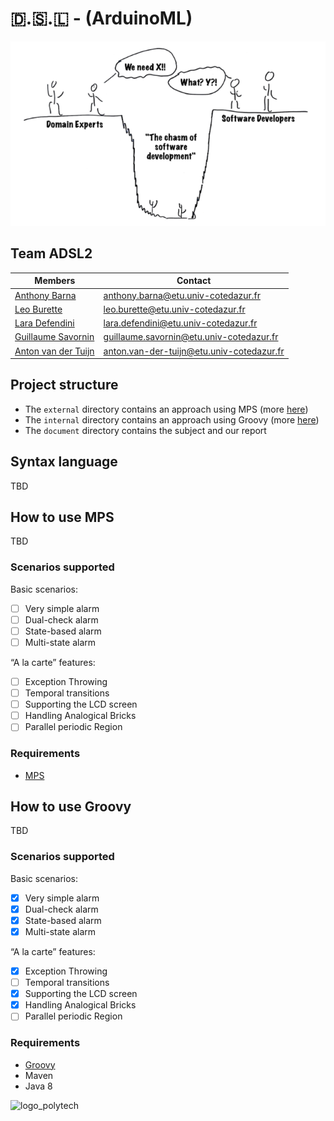 # 🇩.🇸.🇱 - (ArduinoML)

![illustration image](./assets/readmeImage.png)

## Team ADSL2

Members | Contact
----------------------------------------------------------- | ----------------------------------------------------------
[Anthony Barna](https://github.com/Anthony-Barna)           | [anthony.barna@etu.univ-cotedazur.fr](mailto:anthony.barna@etu.univ-cotedazur.fr)
[Leo Burette](https://github.com/LeoBurette)                | [leo.burette@etu.univ-cotedazur.fr](mailto:leo.burette@etu.univ-cotedazur.fr)
[Lara Defendini](https://github.com/Laradefendini)          | [lara.defendini@etu.univ-cotedazur.fr](mailto:lara.defendini@etu.univ-cotedazur.fr)
[Guillaume Savornin](https://github.com/GuillaumeSavornin)  | [guillaume.savornin@etu.univ-cotedazur.fr](mailto:guillaume.savornin@etu.univ-cotedazur.fr)
[Anton van der Tuijn](https://github.com/Anton-vanderTuijn) | [anton.van-der-tuijn@etu.univ-cotedazur.fr](mailto:anton.van-der-tuijn@etu.univ-cotedazur.fr)


## Project structure

- The ```external``` directory contains an approach using MPS (more [here](#MPS))
- The ```internal``` directory contains an approach using Groovy (more [here](#Groovy))
- The ```document``` directory contains the subject and our report

## Syntax language
TBD

## How to use MPS <a name="MPS"></a>
TBD

### Scenarios supported

Basic scenarios:
- [ ] Very simple alarm
- [ ] Dual-check alarm
- [ ] State-based alarm
- [ ] Multi-state alarm

“A la carte” features:
- [ ] Exception Throwing
- [ ] Temporal transitions
- [ ] Supporting the LCD screen
- [ ] Handling Analogical Bricks
- [ ] Parallel periodic Region

### Requirements
- [MPS](https://www.jetbrains.com/mps/)

## How to use Groovy <a name="Groovy"></a>
TBD

### Scenarios supported

Basic scenarios:
- [X] Very simple alarm
- [X] Dual-check alarm
- [X] State-based alarm
- [X] Multi-state alarm

“A la carte” features:
- [X] Exception Throwing
- [ ] Temporal transitions
- [X] Supporting the LCD screen
- [X] Handling Analogical Bricks
- [ ] Parallel periodic Region

### Requirements
- [Groovy](https://groovy-lang.org/)
- Maven
- Java 8

<!--
## Distribution of points (500)

Member | Points
----------------------------------------------------------- | ----------------------------------------------------------
[Anthony Barna](https://github.com/Anthony-Barna)           | 100
[Leo Burette](https://github.com/LeoBurette)                | 100
[Lara Defendini](https://github.com/Laradefendini)          | 100
[Guillaume Savornin](https://github.com/GuillaumeSavornin)  | 100
[Anton van der Tuijn](https://github.com/Anton-vanderTuijn) | 100
-->


![logo_polytech](https://polytech.univ-cotedazur.fr/uas/composante-polytech/LOGO/image_full.png)

 
